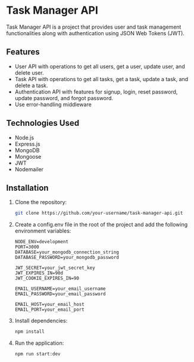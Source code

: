 # Task Manager API

Task Manager API is a project that provides user and task management functionalities along with authentication using JSON Web Tokens (JWT).

## Features

- User API with operations to get all users, get a user, update user, and delete user.
- Task API with operations to get all tasks, get a task, update a task, and delete a task.
- Authentication API with features for signup, login, reset password, update password, and forgot password.
- Use error-handling middleware

## Technologies Used

- Node.js
- Express.js
- MongoDB
- Mongoose
- JWT
- Nodemailer

## Installation

1. Clone the repository:

   ```bash
   git clone https://github.com/your-username/task-manager-api.git
   
2. Create a config.env file in the root of the project and add the following environment variables:
   
   ```env
   NODE_ENV=development
   PORT=3000
   DATABASE=your_mongodb_connection_string
   DATABASE_PASSWORD=your_mongodb_password
   
   JWT_SECRET=your_jwt_secret_key
   JWT_EXPIRES_IN=90d
   JWT_COOKIE_EXPIRES_IN=90

   EMAIL_USERNAME=your_email_username
   EMAIL_PASSWORD=your_email_password
   
   EMAIL_HOST=your_email_host
   EMAIL_PORT=your_email_port

4. Install dependencies:
   
   ```bash
   npm install
   
6. Run the application:
   
   ```bash
   npm run start:dev

